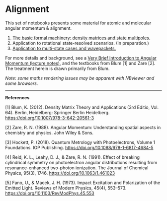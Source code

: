# Alignment #

This set of notebooks presents some material for atomic and molecular angular momentum & alignment.
1. [The basic formal machinery: density matrices and state multipoles.](https://github.com/phockett/Quantum-Metrology-with-Photoelectrons/blob/master/Alignment/Alignment-1.ipynb)
2. Application to rotational state-resolved scenarios. (In preparation.)
3. [Application to multi-state cases and wavepackets.](https://github.com/phockett/Quantum-Metrology-with-Photoelectrons/blob/master/Alignment/Alignment-3.ipynb)

For more details and background, see a [Very Brief Introduction to Angular Momentum (lecture notes)](https://doi.org/10.6084/m9.figshare.4003371.v2), and the textbooks from Blum [1] and Zare [2]. The treatment herein is drawn primarily from Blum.

*Note: some maths rendering issues may be apparent with NBviewer and some browsers.*

***
**References**

[1] Blum, K. (2012). Density Matrix Theory and Applications (3rd Editio, Vol. 64). Berlin, Heidelberg: Springer Berlin Heidelberg. https://doi.org/10.1007/978-3-642-20561-3

[2] Zare, R. N. (1988). Angular Momentum: Understanding spatial aspects in chemistry and physics. John Wiley & Sons.

[3] Hockett, P. (2018). Quantum Metrology with Photoelectrons, Volume 1 Foundations. IOP Publishing. https://doi.org/10.1088/978-1-6817-4684-5

[4] Reid, K. L., Leahy, D. J., & Zare, R. N. (1991). Effect of breaking cylindrical symmetry on photoelectron angular distributions resulting from resonance-enhanced two-photon ionization. The Journal of Chemical Physics, 95(3), 1746. https://doi.org/10.1063/1.461023

[5] Fano, U., & Macek, J. H. (1973). Impact Excitation and Polarization of the Emitted Light. Reviews of Modern Physics, 45(4), 553–573. https://doi.org/10.1103/RevModPhys.45.553
